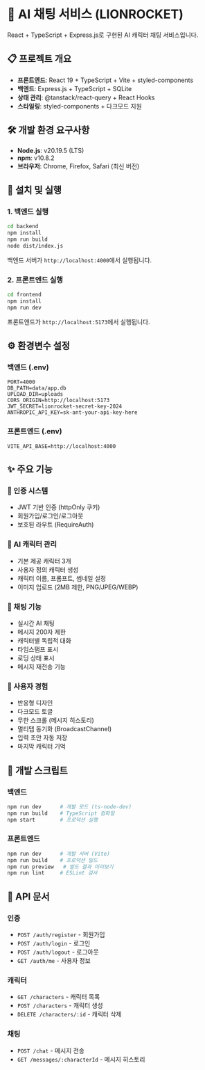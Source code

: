 # 🚀 AI 채팅 서비스 (LIONROCKET)

React + TypeScript + Express.js로 구현된 AI 캐릭터 채팅 서비스입니다.

## 📋 프로젝트 개요

- **프론트엔드**: React 19 + TypeScript + Vite + styled-components
- **백엔드**: Express.js + TypeScript + SQLite
- **상태 관리**: @tanstack/react-query + React Hooks
- **스타일링**: styled-components + 다크모드 지원

## 🛠️ 개발 환경 요구사항

- **Node.js**: v20.19.5 (LTS)
- **npm**: v10.8.2
- **브라우저**: Chrome, Firefox, Safari (최신 버전)

## 🚀 설치 및 실행

### 1. 백엔드 실행

```bash
cd backend
npm install
npm run build
node dist/index.js
```

백엔드 서버가 `http://localhost:4000`에서 실행됩니다.

### 2. 프론트엔드 실행

```bash
cd frontend
npm install
npm run dev
```

프론트엔드가 `http://localhost:5173`에서 실행됩니다.

## ⚙️ 환경변수 설정

### 백엔드 (.env)

```env
PORT=4000
DB_PATH=data/app.db
UPLOAD_DIR=uploads
CORS_ORIGIN=http://localhost:5173
JWT_SECRET=lionrocket-secret-key-2024
ANTHROPIC_API_KEY=sk-ant-your-api-key-here
```

### 프론트엔드 (.env)

```env
VITE_API_BASE=http://localhost:4000
```

## ✨ 주요 기능

### 🔐 인증 시스템

- JWT 기반 인증 (httpOnly 쿠키)
- 회원가입/로그인/로그아웃
- 보호된 라우트 (RequireAuth)

### 🤖 AI 캐릭터 관리

- 기본 제공 캐릭터 3개
- 사용자 정의 캐릭터 생성
- 캐릭터 이름, 프롬프트, 썸네일 설정
- 이미지 업로드 (2MB 제한, PNG/JPEG/WEBP)

### 💬 채팅 기능

- 실시간 AI 채팅
- 메시지 200자 제한
- 캐릭터별 독립적 대화
- 타임스탬프 표시
- 로딩 상태 표시
- 메시지 재전송 기능

### 🎨 사용자 경험

- 반응형 디자인
- 다크모드 토글
- 무한 스크롤 (메시지 히스토리)
- 멀티탭 동기화 (BroadcastChannel)
- 입력 초안 자동 저장
- 마지막 캐릭터 기억

## 🔧 개발 스크립트

### 백엔드

```bash
npm run dev      # 개발 모드 (ts-node-dev)
npm run build    # TypeScript 컴파일
npm start        # 프로덕션 실행
```

### 프론트엔드

```bash
npm run dev      # 개발 서버 (Vite)
npm run build    # 프로덕션 빌드
npm run preview   # 빌드 결과 미리보기
npm run lint     # ESLint 검사
```

## 📝 API 문서

### 인증

- `POST /auth/register` - 회원가입
- `POST /auth/login` - 로그인
- `POST /auth/logout` - 로그아웃
- `GET /auth/me` - 사용자 정보

### 캐릭터

- `GET /characters` - 캐릭터 목록
- `POST /characters` - 캐릭터 생성
- `DELETE /characters/:id` - 캐릭터 삭제

### 채팅

- `POST /chat` - 메시지 전송
- `GET /messages/:characterId` - 메시지 히스토리
